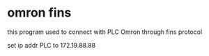 # omron fins

this program used to connect with PLC Omron through fins protocol 

set ip addr PLC to 172.19.88.88 
